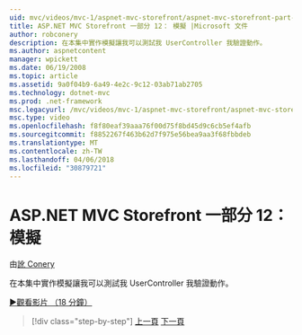 ```yaml
---
uid: mvc/videos/mvc-1/aspnet-mvc-storefront/aspnet-mvc-storefront-part-12-mocking
title: ASP.NET MVC Storefront 一部分 12： 模擬 |Microsoft 文件
author: robconery
description: 在本集中實作模擬讓我可以測試我 UserController 我驗證動作。
ms.author: aspnetcontent
manager: wpickett
ms.date: 06/19/2008
ms.topic: article
ms.assetid: 9a0f04b9-6a49-4e2c-9c12-03ab71ab2705
ms.technology: dotnet-mvc
ms.prod: .net-framework
msc.legacyurl: /mvc/videos/mvc-1/aspnet-mvc-storefront/aspnet-mvc-storefront-part-12-mocking
msc.type: video
ms.openlocfilehash: f8f80eaf39aaa76f00d75f8bd45d9c6cb5ef4afb
ms.sourcegitcommit: f8852267f463b62d7f975e56bea9aa3f68fbbdeb
ms.translationtype: MT
ms.contentlocale: zh-TW
ms.lasthandoff: 04/06/2018
ms.locfileid: "30879721"
---
```

<a name="aspnet-mvc-storefront-part-12-mocking"></a>ASP.NET MVC Storefront 一部分 12： 模擬
====================
由[訛 Conery](https://github.com/robconery)

在本集中實作模擬讓我可以測試我 UserController 我驗證動作。

[&#9654;觀看影片 （18 分鐘）](https://channel9.msdn.com/Blogs/ASP-NET-Site-Videos/aspnet-mvc-storefront-part-12-mocking)

> [!div class="step-by-step"]
> [上一頁](aspnet-mvc-storefront-part-11-hooking-up-the-shopping-cart-and-using-components.md)
> [下一頁](aspnet-mvc-storefront-part-13-dependency-injection.md)
